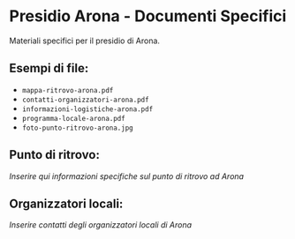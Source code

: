 # Presidio Arona - Documenti Specifici

Materiali specifici per il presidio di Arona.

## Esempi di file:
- `mappa-ritrovo-arona.pdf`
- `contatti-organizzatori-arona.pdf`
- `informazioni-logistiche-arona.pdf` 
- `programma-locale-arona.pdf`
- `foto-punto-ritrovo-arona.jpg`

## Punto di ritrovo:
*Inserire qui informazioni specifiche sul punto di ritrovo ad Arona*

## Organizzatori locali:
*Inserire contatti degli organizzatori locali di Arona*
